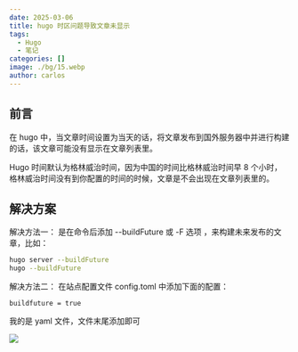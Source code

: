 ```yaml
---
date: 2025-03-06
title: hugo 时区问题导致文章未显示
tags:
  - Hugo
  - 笔记
categories: []
image: ./bg/15.webp
author: carlos
---
```


## 前言

在 hugo 中，当文章时间设置为当天的话，将文章发布到国外服务器中并进行构建的话，该文章可能没有显示在文章列表里。

Hugo 时间默认为格林威治时间，因为中国的时间比格林威治时间早 8 个小时，格林威治时间没有到你配置的时间的时候，文章是不会出现在文章列表里的。

## 解决方案

解决方法一： 是在命令后添加 --buildFuture 或 -F 选项 ，来构建未来发布的文章，比如：

```sh
hugo server --buildFuture
hugo --buildFuture
```

解决方法二： 在站点配置文件 config.toml 中添加下面的配置：

```
buildfuture = true
```

我的是 yaml 文件，文件末尾添加即可

![](../00-assets/Pasted%20image%2020250306041658.png)

[^1]: 
